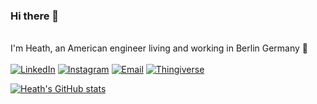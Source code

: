 ### Hi there 👋
<br>
I'm Heath, an American engineer living and working in Berlin Germany 🍺 
<br>
<br>
<a href="https://www.linkedin.com/in/heathlee/"><img alt="LinkedIn" src="https://img.shields.io/badge/LinkedIn-HeathLee-blue?style=flat-square&logo=linkedin"></a>
<a href="https://www.instagram.com/heathlyy/"><img alt="Instagram" src="https://img.shields.io/badge/Instagram-Heathlyy-blue?style=flat-square&logo=instagram"></a>
<a href="mailto:heath.lee.ee@gmail.com"><img alt="Email" src="https://img.shields.io/badge/Email-heath.lee.ee@gmail.com-blue?style=flat-square&logo=gmail"></a>
<a href="https://www.thingiverse.com/heathly/designs"><img alt="Thingiverse" src="https://img.shields.io/badge/thingiverse-heathly-blue?style=flat-square&logo=thingiverse"></a>

[![Heath's GitHub stats](https://github-readme-stats.vercel.app/api?username=theheathlee&theme=blueberry)](https://github.com/theheathlee/github-readme-stats)
